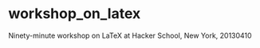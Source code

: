 workshop_on_latex
=================

Ninety-minute workshop on LaTeX at Hacker School, New York, 20130410
